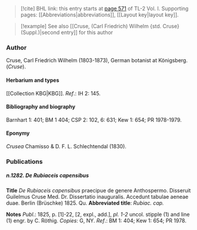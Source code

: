 > [!cite] BHL link: this entry starts at [page 571](https://www.biodiversitylibrary.org/item/103414#page/619/mode/1up) of TL-2 Vol. I.
> Supporting pages: [[Abbreviations|abbreviations]], [[Layout key|layout key]].

> [!example] See also [[Cruse, (Carl Friedrich) Wilhelm {std. Cruse} (Suppl.)|second entry]] for this author

### Author

Cruse, Carl Friedrich Wilhelm (1803-1873), German botanist at Königsberg. (*Cruse*).

#### Herbarium and types

[[Collection KBG|KBG]].
*Ref*.: IH 2: 145.

#### Bibliography and biography

Barnhart 1: 401; BM 1 404; CSP 2: 102, 6: 631; Kew 1: 654; PR 1978-1979.

#### Eponymy

*Crusea* Chamisso & D. F. L. Schlechtendal (1830).

### Publications

##### n.1282. De Rubiaceis capensibus

**Title**
*De Rubiaceis capensibus* praecipue de genere Anthospermo. Disseruit Guilelmus Cruse Med. Dr. Dissertatio inauguralis. Accedunt tabulae aeneae duae. Berlin (Brüschke) 1825. Qu.
**Abbreviated title**: *Rubiac. cap.*

**Notes**
*Publ*.: 1825, p. \[1\]-22, \[2, expl., add.\], *pl. 1-2* uncol. stipple (1) and line (1) engr. by C. Röthig. *Copies*: G, NY.
*Ref*.: BM 1: 404; Kew 1: 654; PR 1978.

